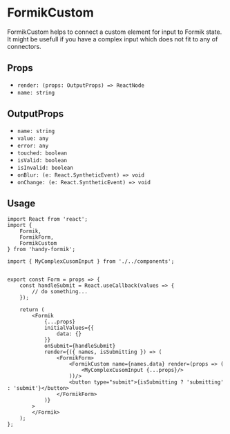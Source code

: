 # FormikCustom

FormikCustom helps to connect a custom element for input to Formik state. It might be usefull if you have a complex input which does not fit to any of connectors.

## Props

* `render: (props: OutputProps) => ReactNode`
* `name: string`

## OutputProps

* `name: string`
* `value: any`
* `error: any`
* `touched: boolean`
* `isValid: boolean`
* `isInvalid: boolean`
* `onBlur: (e: React.SyntheticEvent) => void`
* `onChange: (e: React.SyntheticEvent) => void`

## Usage

```
import React from 'react';
import {
    Formik,
    FormikForm,
    FormikCustom
} from 'handy-formik';

import { MyComplexCusomInput } from './../components';


export const Form = props => {
    const handleSubmit = React.useCallback(values => {
        // do something...
    });

    return (
        <Formik
            {...props}
            initialValues={{
                data: {}
            }}
            onSubmit={handleSubmit}
            render={({ names, isSubmitting }) => (
                <FormikForm>
                    <FormikCustom name={names.data} render=(props => (
                        <MyComplexCusomInput {...props}/>
                    ))/>
                    <button type="submit">{isSubmitting ? 'submitting' : 'submit'}</button>
                </FormikForm>
            )}
        >
        </Formik>
    );
};
```
